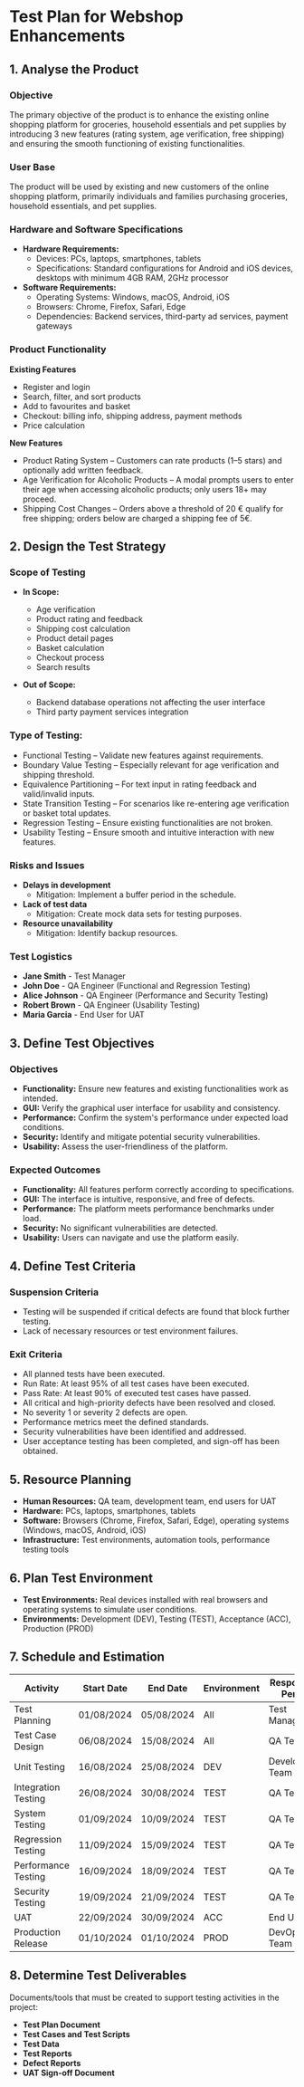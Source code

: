 # **Test Plan for Webshop Enhancements**

## **1. Analyse the Product**
   
### **Objective**

The primary objective of the product is to enhance the existing online shopping platform for groceries, household essentials and pet supplies by introducing 3 new features (rating system, age verification, free shipping) and ensuring the smooth functioning of existing functionalities.

### **User Base**

The product will be used by existing and new customers of the online shopping platform, primarily individuals and families purchasing groceries, household essentials, and pet supplies.

### **Hardware and Software Specifications**

- **Hardware Requirements:**
   - Devices: PCs, laptops, smartphones, tablets
   - Specifications: Standard configurations for Android and iOS devices, desktops with minimum 4GB RAM, 2GHz processor
- **Software Requirements:**
   - Operating Systems: Windows, macOS, Android, iOS
   - Browsers: Chrome, Firefox, Safari, Edge
   - Dependencies: Backend services, third-party ad services, payment gateways

### **Product Functionality**

**Existing Features**

- Register and login
- Search, filter, and sort products
- Add to favourites and basket
- Checkout: billing info, shipping address, payment methods
- Price calculation

**New Features**
- Product Rating System – Customers can rate products (1–5 stars) and optionally add written feedback.
- Age Verification for Alcoholic Products – A modal prompts users to enter their age when accessing alcoholic products; only users 18+ may proceed.
- Shipping Cost Changes – Orders above a threshold of 20 € qualify for free shipping; orders below are charged a shipping fee of 5€.

## **2. Design the Test Strategy**

### **Scope of Testing**

- **In Scope:**
   - Age verification 
   - Product rating and feedback
   - Shipping cost calculation 
   - Product detail pages
   - Basket calculation
   - Checkout process
   - Search results

- **Out of Scope:**

   - Backend database operations not affecting the user interface
   - Third party payment services integration


### **Type of Testing:**

- Functional Testing – Validate new features against requirements.
- Boundary Value Testing – Especially relevant for age verification and shipping threshold.
- Equivalence Partitioning – For text input in rating feedback and valid/invalid inputs.
- State Transition Testing – For scenarios like re-entering age verification or basket total updates.
- Regression Testing – Ensure existing functionalities are not broken.
- Usability Testing – Ensure smooth and intuitive interaction with new features.

### **Risks and Issues**

- **Delays in development**
    - Mitigation: Implement a buffer period in the schedule.
- **Lack of test data**
    - Mitigation: Create mock data sets for testing purposes.
- **Resource unavailability**
    - Mitigation: Identify backup resources.

### **Test Logistics**

- **Jane Smith** - Test Manager
- **John Doe** - QA Engineer (Functional and Regression Testing)
- **Alice Johnson** - QA Engineer (Performance and Security Testing)
- **Robert Brown** - QA Engineer (Usability Testing)
- **Maria Garcia** - End User for UAT

## **3. Define Test Objectives**

### **Objectives**

- **Functionality:** Ensure new features and existing functionalities work as intended.
- **GUI:** Verify the graphical user interface for usability and consistency.
- **Performance:** Confirm the system's performance under expected load conditions.
- **Security:** Identify and mitigate potential security vulnerabilities.
- **Usability:** Assess the user-friendliness of the platform.

### **Expected Outcomes**

- **Functionality:** All features perform correctly according to specifications.
- **GUI:** The interface is intuitive, responsive, and free of defects.
- **Performance:** The platform meets performance benchmarks under load.
- **Security:** No significant vulnerabilities are detected.
- **Usability:** Users can navigate and use the platform easily.

## **4. Define Test Criteria**

### **Suspension Criteria**

- Testing will be suspended if critical defects are found that block further testing.
- Lack of necessary resources or test environment failures.

### **Exit Criteria**

- All planned tests have been executed.
- Run Rate: At least 95% of all test cases have been executed.
- Pass Rate: At least 90% of executed test cases have passed.
- All critical and high-priority defects have been resolved and closed.
- No severity 1 or severity 2 defects are open.
- Performance metrics meet the defined standards.
- Security vulnerabilities have been identified and addressed.
- User acceptance testing has been completed, and sign-off has been obtained.

## **5. Resource Planning**

- **Human Resources:** QA team, development team, end users for UAT
- **Hardware:** PCs, laptops, smartphones, tablets
- **Software:** Browsers (Chrome, Firefox, Safari, Edge), operating systems (Windows, macOS, Android, iOS)
- **Infrastructure:** Test environments, automation tools, performance testing tools

## **6. Plan Test Environment**

- **Test Environments:** Real devices installed with real browsers and operating systems to simulate user conditions.
- **Environments:** Development (DEV), Testing (TEST), Acceptance (ACC), Production (PROD)

## **7. Schedule and Estimation**

| Activity | Start Date | End Date | Environment | Responsible Person | Estimated Effort |
| --- | --- | --- | --- | --- | --- |
| Test Planning | 01/08/2024 | 05/08/2024 | All | Test Manager | 20 hours |
| Test Case Design | 06/08/2024 | 15/08/2024 | All | QA Team | 40 hours |
| Unit Testing | 16/08/2024 | 25/08/2024 | DEV | Development Team | 60 hours |
| Integration Testing | 26/08/2024 | 30/08/2024 | TEST | QA Team | 30 hours |
| System Testing | 01/09/2024 | 10/09/2024 | TEST | QA Team | 80 hours |
| Regression Testing | 11/09/2024 | 15/09/2024 | TEST | QA Team | 40 hours |
| Performance Testing | 16/09/2024 | 18/09/2024 | TEST | QA Team | 20 hours |
| Security Testing | 19/09/2024 | 21/09/2024 | TEST | QA Team | 20 hours |
| UAT | 22/09/2024 | 30/09/2024 | ACC | End Users | 50 hours |
| Production Release | 01/10/2024 | 01/10/2024 | PROD | DevOps Team | 10 hours |

## **8. Determine Test Deliverables**

Documents/tools that must be created to support testing activities in the project:

- **Test Plan Document**
- **Test Cases and Test Scripts**
- **Test Data**
- **Test Reports**
- **Defect Reports**
- **UAT Sign-off Document**

